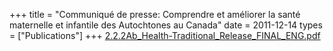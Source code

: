 +++
title = "Communiqué de presse: Comprendre et améliorer la santé maternelle et infantile des Autochtones au Canada"
date = 2011-12-14
types = ["Publications"]
+++
[2.2.2Ab\_Health-Traditional\_Release\_FINAL\_ENG.pdf](/files/2.2.2Ab_Health-Traditional_Release_FINAL_ENG.pdf)
